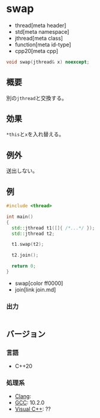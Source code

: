 # swap
* thread[meta header]
* std[meta namespace]
* jthread[meta class]
* function[meta id-type]
* cpp20[meta cpp]

```cpp
void swap(jthread& x) noexcept;
```

## 概要
別の`jthread`と交換する。


## 効果
`*this`と`x`を入れ替える。


## 例外
送出しない。


## 例
```cpp example
#include <thread>

int main()
{
  std::jthread t1([]{ /*...*/ });
  std::jthread t2;

  t1.swap(t2);

  t2.join();

  return 0;
}
```
* swap[color ff0000]
* join[link join.md]

### 出力
```
```

## バージョン
### 言語
- C++20

### 処理系
- [Clang](/implementation.md#clang):
- [GCC](/implementation.md#gcc): 10.2.0
- [Visual C++](/implementation.md#visual_cpp): ??
